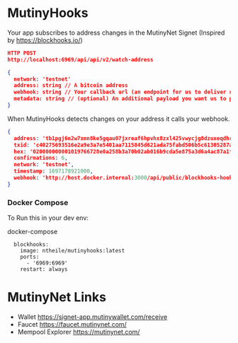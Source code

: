 MutinyHooks
===========

Your app subscribes to address changes in the MutinyNet Signet (Inspired by https://blockhooks.io/)

```json
HTTP POST
http://localhost:6969/api/api/v2/watch-address

{
  network: 'testnet'
  address: string // A bitcoin address
  webhook: string // Your callback url (an endpoint for us to deliver notifications)
  metadata: string // (optional) An additional payload you want us to pass along with the notification
}

```

When MutinyHooks detects changes on your address it calls your webhook.
```json
{
  address: 'tb1pgj6n2w7xmn8ke5gqau07jxreaf6hpvhx8zxl425vwycjg8dzuxeqdhrzun',
  txid: 'c40275693516e2a9e3a7e5401aa7115845d621ada75fabd506b5c61305287a4a',
  hex: '020000000001019766728e0a258b3a70b02ab016b9cda5e875a3d6a4ac87a1fb3ee379cb3333a10100000000fdffffff02eab67f4a000000001600145e5b67bb8c0c4ceded6fdc2052b8d155a99f7ccd0e2700000000000022512044b5353bc6dccf6cd100ef1fe91879ea7570b2e6388dfaaa8c7131241da2e1b20247304402206c0099e14dd3c229612ec0cb069e24da4750a779763cd4253a34d1203e16d34a0220213782998530f1b08be96948d6e9556039557ce5ff2f2e032a5cf316dd54d226012102f1c01458cbe831241f2b7a589c2f3f79c268c008953bdfaa70fc5b9cba44a536f87c0700',
  confirmations: 6,
  network: 'testnet',
  timestamp: 1697178921000,
  webhook: 'http://host.docker.internal:3000/api/public/blockhooks-hook'
}
```

### Docker Compose

To Run this in your dev env:

docker-compose
```
  blockhooks:
    image: ntheile/mutinyhooks:latest
    ports:
      - '6969:6969'
    restart: always
```

MutinyNet Links
=============
- Wallet https://signet-app.mutinywallet.com/receive
- Faucet https://faucet.mutinynet.com/
- Mempool Explorer https://mutinynet.com/

